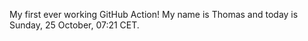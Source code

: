 My first ever working GitHub Action!
My name is Thomas and today is Sunday, 25 October, 07:21 CET. 
